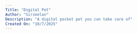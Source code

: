 ```yaml
---
Title: "Digital Pet"
Author: "Sirseelan"
Description: "A digital pocket pet you can take care of"
Created On: "10/7/2025"
---
```

